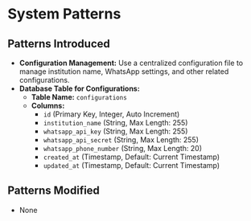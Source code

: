 # System Patterns

## Patterns Introduced
- **Configuration Management:** Use a centralized configuration file to manage institution name, WhatsApp settings, and other related configurations.
- **Database Table for Configurations:**
  - **Table Name:** `configurations`
  - **Columns:**
    - `id` (Primary Key, Integer, Auto Increment)
    - `institution_name` (String, Max Length: 255)
    - `whatsapp_api_key` (String, Max Length: 255)
    - `whatsapp_api_secret` (String, Max Length: 255)
    - `whatsapp_phone_number` (String, Max Length: 20)
    - `created_at` (Timestamp, Default: Current Timestamp)
    - `updated_at` (Timestamp, Default: Current Timestamp)

## Patterns Modified
- None